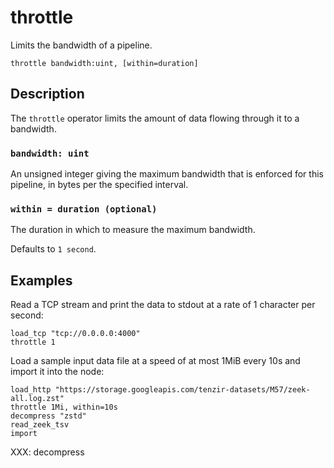 # throttle

Limits the bandwidth of a pipeline.

```tql
throttle bandwidth:uint, [within=duration]
```

## Description

The `throttle` operator limits the amount of data flowing through it to a
bandwidth.

### `bandwidth: uint`

An unsigned integer giving the maximum bandwidth that is enforced for
this pipeline, in bytes per the specified interval.

### `within = duration (optional)`

The duration in which to measure the maximum bandwidth.

Defaults to `1 second`.

## Examples

Read a TCP stream and print the data to stdout at a rate of 1 character per
second:

```tql
load_tcp "tcp://0.0.0.0:4000"
throttle 1
```

Load a sample input data file at a speed of at most 1MiB every 10s and import it
into the node:

```tql
load_http "https://storage.googleapis.com/tenzir-datasets/M57/zeek-all.log.zst"
throttle 1Mi, within=10s
decompress "zstd"
read_zeek_tsv
import
```
XXX: decompress
